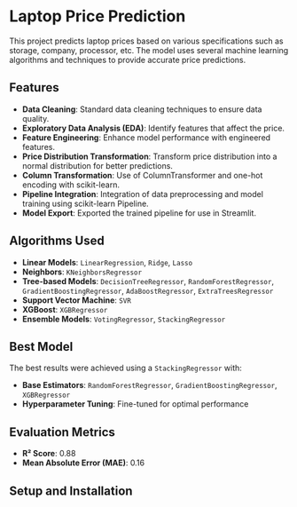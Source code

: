 # Laptop Price Prediction

This project predicts laptop prices based on various specifications such as storage, company, processor, etc. The model uses several machine learning algorithms and techniques to provide accurate price predictions. 

## Features

- **Data Cleaning**: Standard data cleaning techniques to ensure data quality.
- **Exploratory Data Analysis (EDA)**: Identify features that affect the price.
- **Feature Engineering**: Enhance model performance with engineered features.
- **Price Distribution Transformation**: Transform price distribution into a normal distribution for better predictions.
- **Column Transformation**: Use of ColumnTransformer and one-hot encoding with scikit-learn.
- **Pipeline Integration**: Integration of data preprocessing and model training using scikit-learn Pipeline.
- **Model Export**: Exported the trained pipeline for use in Streamlit.

## Algorithms Used

- **Linear Models**: `LinearRegression`, `Ridge`, `Lasso`
- **Neighbors**: `KNeighborsRegressor`
- **Tree-based Models**: `DecisionTreeRegressor`, `RandomForestRegressor`, `GradientBoostingRegressor`, `AdaBoostRegressor`, `ExtraTreesRegressor`
- **Support Vector Machine**: `SVR`
- **XGBoost**: `XGBRegressor`
- **Ensemble Models**: `VotingRegressor`, `StackingRegressor`

## Best Model

The best results were achieved using a `StackingRegressor` with:
- **Base Estimators**: `RandomForestRegressor`, `GradientBoostingRegressor`, `XGBRegressor`
- **Hyperparameter Tuning**: Fine-tuned for optimal performance

## Evaluation Metrics

- **R² Score**: 0.88
- **Mean Absolute Error (MAE)**: 0.16

## Setup and Installation